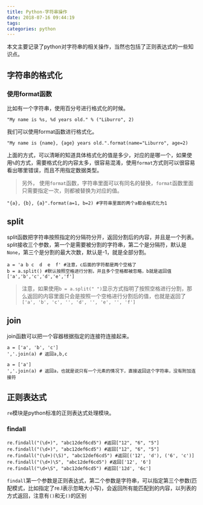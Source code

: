 ```yaml
---
title: Python-字符串操作
date: 2018-07-16 09:44:19
tags:
categories: python
---
```


本文主要记录了python对字符串的相关操作，当然也包括了正则表达式的一些知识点。

<!--more-->

## 字符串的格式化

### 使用format函数

比如有一个字符串，使用百分号进行格式化的时候。

```
"My name is %s, %d years old." % ("Liburro", 2) 
```

我们可以使用format函数进行格式化。

```
"My name is {name}, {age} years old.".format(name="Liburro", age=2)
```

上面的方式，可以清晰的知道具体格式化的值是多少，对应的是哪一个，如果使用`%`的方式，需要格式化的内容太多，很容易混淆，使用`format`方式则可以很容易看出哪里错误，而且不用指定数据类型。

> 另外， 使用`format`函数，字符串里面可以有同名的替换，`format`函数里面只需要指定一次，则都被替换为对应的值。

```
"{a}, {b}, {a}".format(a=1, b=2) #字符串里面的两个a都会格式化为1
```

## split

split函数把字符串按照指定的分隔符分开，返回分割后的内容，并且是一个列表。split接收三个参数，第一个是需要被分割的字符串，第二个是分隔符，默认是`None`，第三个是分割的最大次数，默认是-1，就是全部分割。

```
a = 'a b c  d  e  f' #注意，c后面的字符都是两个空格了
b = a.split() #默认按照空格进行分割，并且多个空格都被忽略，b就是返回值['a','b','c','d','e','f']
```

> 注意，如果使用`b = a.split(" ")`显示方式指明了按照空格进行分割，那么返回的内容里面只会是按照一个空格进行分割后的值，也就是返回了`['a', 'b', 'c', '', 'd', '', 'e', '', 'f']`

## join

join函数可以把一个容器根据指定的连接符连接起来。

```
a = ['a', 'b', 'c']
','.join(a) # 返回a,b,c

a = ['a']
','.join(a) # 返回a，也就是说只有一个元素的情况下，直接返回这个字符串，没有附加连接符
```

## 正则表达式

`re`模块是python标准的正则表达式处理模块。

### findall

```
re.findall("(\d+)", "abc12def6cd5") #返回["12", "6", "5"]
re.findall("(\d+)", "abc12def6cd5") #返回["12", "6", "5"]
re.findall("(\d+)(\S)", "abc12def6cd5") #返回[('12', 'd'), ('6', 'c')]
re.findall("(\d+)\S", "abc12def6cd5") #返回['12', '6']
re.findall("\d+\S", "abc12def6cd5") #返回['12d', '6c']
```

`findall`第一个参数是正则表达式，第二个参数是字符串，可以指定第三个参数(匹配模式，比如指定了re.I表示忽略大小写)，会返回所有能匹配到的内容，以列表的方式返回，注意有`()`和无`()`的区别
